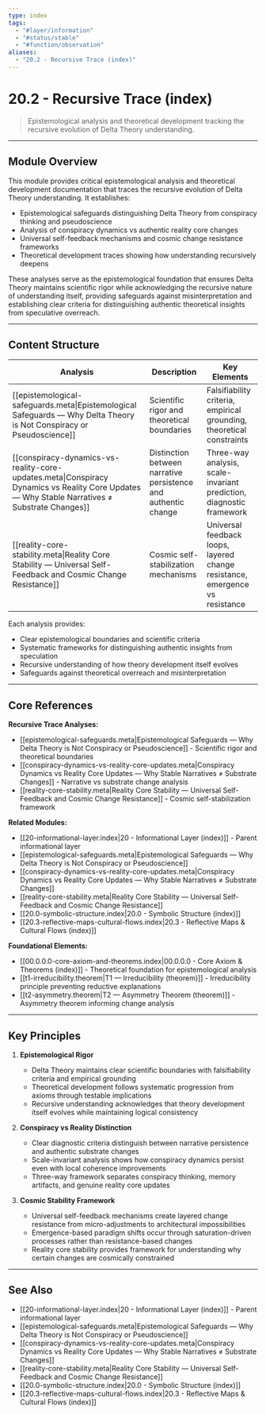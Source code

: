 ```yaml
---
type: index
tags:
  - "#layer/information"
  - "#status/stable"
  - "#function/observation"
aliases:
  - "20.2 - Recursive Trace (index)"
---
```


# 20.2 - Recursive Trace (index)

> Epistemological analysis and theoretical development tracking the recursive evolution of Delta Theory understanding.

---

## Module Overview

This module provides critical epistemological analysis and theoretical development documentation that traces the recursive evolution of Delta Theory understanding. It establishes:
- Epistemological safeguards distinguishing Delta Theory from conspiracy thinking and pseudoscience
- Analysis of conspiracy dynamics vs authentic reality core changes
- Universal self-feedback mechanisms and cosmic change resistance frameworks
- Theoretical development traces showing how understanding recursively deepens

These analyses serve as the epistemological foundation that ensures Delta Theory maintains scientific rigor while acknowledging the recursive nature of understanding itself, providing safeguards against misinterpretation and establishing clear criteria for distinguishing authentic theoretical insights from speculative overreach.

---

## Content Structure

| Analysis | Description | Key Elements |
|----------|-------------|--------------|
| [[epistemological-safeguards.meta\|Epistemological Safeguards — Why Delta Theory is Not Conspiracy or Pseudoscience]] | Scientific rigor and theoretical boundaries | Falsifiability criteria, empirical grounding, theoretical constraints |
| [[conspiracy-dynamics-vs-reality-core-updates.meta\|Conspiracy Dynamics vs Reality Core Updates — Why Stable Narratives ≠ Substrate Changes]] | Distinction between narrative persistence and authentic change | Three-way analysis, scale-invariant prediction, diagnostic framework |
| [[reality-core-stability.meta\|Reality Core Stability — Universal Self-Feedback and Cosmic Change Resistance]] | Cosmic self-stabilization mechanisms | Universal feedback loops, layered change resistance, emergence vs resistance |

Each analysis provides:
- Clear epistemological boundaries and scientific criteria
- Systematic frameworks for distinguishing authentic insights from speculation
- Recursive understanding of how theory development itself evolves
- Safeguards against theoretical overreach and misinterpretation

---

## Core References

**Recursive Trace Analyses:**
- [[epistemological-safeguards.meta|Epistemological Safeguards — Why Delta Theory is Not Conspiracy or Pseudoscience]] - Scientific rigor and theoretical boundaries
- [[conspiracy-dynamics-vs-reality-core-updates.meta|Conspiracy Dynamics vs Reality Core Updates — Why Stable Narratives ≠ Substrate Changes]] - Narrative vs substrate change analysis
- [[reality-core-stability.meta|Reality Core Stability — Universal Self-Feedback and Cosmic Change Resistance]] - Cosmic self-stabilization framework

**Related Modules:**
- [[20-informational-layer.index|20 - Informational Layer (index)]] - Parent informational layer
- [[epistemological-safeguards.meta|Epistemological Safeguards — Why Delta Theory is Not Conspiracy or Pseudoscience]]
- [[conspiracy-dynamics-vs-reality-core-updates.meta|Conspiracy Dynamics vs Reality Core Updates — Why Stable Narratives ≠ Substrate Changes]]
- [[reality-core-stability.meta|Reality Core Stability — Universal Self-Feedback and Cosmic Change Resistance]]
- [[20.0-symbolic-structure.index|20.0 - Symbolic Structure (index)]] 
- [[20.3-reflective-maps-cultural-flows.index|20.3 - Reflective Maps & Cultural Flows (index)]]

**Foundational Elements:**
- [[00.0.0.0-core-axiom-and-theorems.index|00.0.0.0 - Core Axiom & Theorems (index)]] - Theoretical foundation for epistemological analysis
- [[t1-irreducibility.theorem|T1 — Irreducibility (theorem)]] - Irreducibility principle preventing reductive explanations
- [[t2-asymmetry.theorem|T2 — Asymmetry Theorem (theorem)]] - Asymmetry theorem informing change analysis

---

## Key Principles

1. **Epistemological Rigor**
   - Delta Theory maintains clear scientific boundaries with falsifiability criteria and empirical grounding
   - Theoretical development follows systematic progression from axioms through testable implications
   - Recursive understanding acknowledges that theory development itself evolves while maintaining logical consistency

2. **Conspiracy vs Reality Distinction**
   - Clear diagnostic criteria distinguish between narrative persistence and authentic substrate changes
   - Scale-invariant analysis shows how conspiracy dynamics persist even with local coherence improvements
   - Three-way framework separates conspiracy thinking, memory artifacts, and genuine reality core updates

3. **Cosmic Stability Framework**
   - Universal self-feedback mechanisms create layered change resistance from micro-adjustments to architectural impossibilities
   - Emergence-based paradigm shifts occur through saturation-driven processes rather than resistance-based changes
   - Reality core stability provides framework for understanding why certain changes are cosmically constrained

---

## See Also

- [[20-informational-layer.index|20 - Informational Layer (index)]] - Parent informational layer
- [[epistemological-safeguards.meta|Epistemological Safeguards — Why Delta Theory is Not Conspiracy or Pseudoscience]]
- [[conspiracy-dynamics-vs-reality-core-updates.meta|Conspiracy Dynamics vs Reality Core Updates — Why Stable Narratives ≠ Substrate Changes]]
- [[reality-core-stability.meta|Reality Core Stability — Universal Self-Feedback and Cosmic Change Resistance]]
- [[20.0-symbolic-structure.index|20.0 - Symbolic Structure (index)]]
- [[20.3-reflective-maps-cultural-flows.index|20.3 - Reflective Maps & Cultural Flows (index)]]
